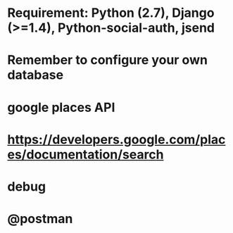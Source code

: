 # Requirement:     Python (2.7), Django (>=1.4), Python-social-auth, jsend
# Remember to configure your own database

# google places API
# https://developers.google.com/places/documentation/search
# debug
# @postman